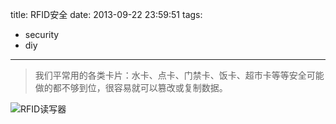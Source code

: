 title: RFID安全
date: 2013-09-22 23:59:51
tags:
- security
- diy
---
> 我们平常用的各类卡片：水卡、点卡、门禁卡、饭卡、超市卡等等安全可能做的都不够到位，很容易就可以篡改或复制数据。

<!-- more -->

![RFID读写器](http://wufeifei.com/img/rfid.jpg)
